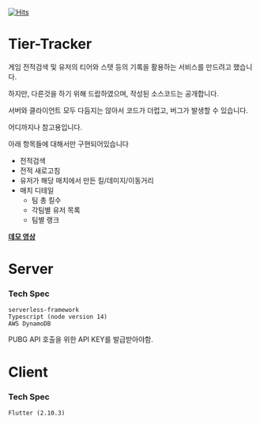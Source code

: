 [![Hits](https://hits.seeyoufarm.com/api/count/incr/badge.svg?url=https%3A%2F%2Fgithub.com%2FJihwanKim%2Fpublic-tier-tracker&count_bg=%2379C83D&title_bg=%23555555&icon=&icon_color=%23E7E7E7&title=hits&edge_flat=false)](https://hits.seeyoufarm.com)
# Tier-Tracker

게임 전적검색 및 유저의 티어와 스탯 등의 기록을 활용하는 서비스를 만드려고 했습니다.

하지만, 다른것을 하기 위해 드랍하였으며, 작성된 소스코드는 공개합니다.

서버와 클라이언트 모두 다듬지는 않아서 코드가 더럽고, 버그가 발생할 수 있습니다.

어디까지나 참고용입니다.

아래 항목들에 대해서만 구현되어있습니다
- 전적검색
- 전적 새로고침
- 유저가 해당 매치에서 만든 킬/데미지/이동거리
- 매치 디테일
    - 팀 총 킬수
    - 각팀별 유저 목록
    - 팀별 랭크


**[데모 영상](https://youtu.be/A6HcUlw1qoM)**

# Server
### Tech Spec
```
serverless-framework
Typescript (node version 14)
AWS DynamoDB
```

PUBG API 호출을 위한 API KEY를 발급받아야함. 

# Client
### Tech Spec
```
Flutter (2.10.3)
```
